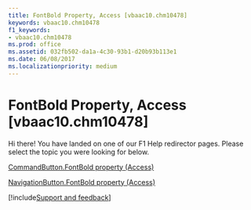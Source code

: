```yaml
---
title: FontBold Property, Access [vbaac10.chm10478]
keywords: vbaac10.chm10478
f1_keywords:
- vbaac10.chm10478
ms.prod: office
ms.assetid: 032fb502-da1a-4c30-93b1-d20b93b113e1
ms.date: 06/08/2017
ms.localizationpriority: medium
---
```



# FontBold Property, Access [vbaac10.chm10478]

Hi there! You have landed on one of our F1 Help redirector pages. Please select the topic you were looking for below.

[CommandButton.FontBold property (Access)](https://msdn.microsoft.com/library/6a736a00-6305-74cd-47b9-aa29b8a76d62%28Office.15%29.aspx)

[NavigationButton.FontBold property (Access)](https://msdn.microsoft.com/library/bdf44cca-eae9-34d7-50a3-d3ac52c9ae39%28Office.15%29.aspx)

[!include[Support and feedback](~/includes/feedback-boilerplate.md)]